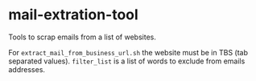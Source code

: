 # mail-extration-tool

Tools to scrap emails from a list of websites.

For `extract_mail_from_business_url.sh` the website must be in TBS (tab separated values).
`filter_list` is a list of words to exclude from emails addresses.
